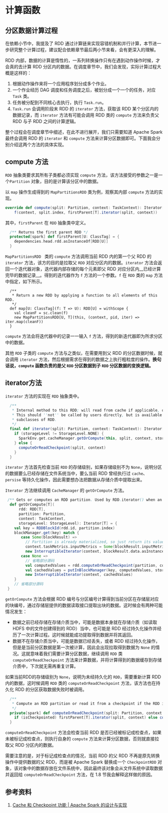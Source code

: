 # 计算函数
## 分区数据计算过程
在依赖小节中，我提及了 RDD 通过计算链来实现容错机制和并行计算，本节进一步研究整个计算过程，建议配合依赖章节最后两小节来看，会有更深入的理解。

RDD 内部，数据的计算是惰性的，一系列转换操作只有在遇到动作操作时候，才会真的去计算 RDD 分区内的数据。在调度章节中，我们会发现，实际计算过程大概是这样的：

1. 根据动作操作来将一个应用程序划分成多个作业。
2. 一个作业经历 DAG 调度和任务调度之后，被划分成一个一个的任务，对应 `Task` 类。
3. 任务被分配到不同核心去执行，执行 `Task.run`。
4. `Task.run` 会调用阶段末 RDD 的 `iterator` 方法，获取该 RDD 某个分区内的数据记录，而 `iterator` 方法有可能会调用 RDD 类的 `compute` 方法来负责父 RDD 与子 RDD 之间的计算逻辑。

整个过程会在调度章节中细述，在此不进行展开，我们只需要知道 Apache Spark 最终会调用 RDD 的 `iterator` 和 `compute` 方法来计算分区数据即可。下面我会分别介绍这两个方法的具体实现。

## compute 方法
`RDD` 抽象类要求其所有子类都必须实现 `compute` 方法，该方法接受的参数之一是一个`Partition` 对象，目的是计算该分区中的数据。

以 `map` 操作生成得到的 `MapPartitionsRDD` 类为例，观察其内部 `compute` 方法的实现。

```scala
override def compute(split: Partition, context: TaskContext): Iterator[U] =
    f(context, split.index, firstParent[T].iterator(split, context))
```

其中，`firstParent` 在 `RDD` 抽象类中定义。

```scala
  /** Returns the first parent RDD */
  protected[spark] def firstParent[U: ClassTag] = {
    dependencies.head.rdd.asInstanceOf[RDD[U]]
  }
```

`MapPartitionsRDD ` 类的 `compute` 方法调用当前 RDD 内的第一个父 RDD 的 `iterator` 方法，该方的目的是拉取父 `RDD` 对应分区内的数据。`iterator` 方法会返回一个迭代器对象，迭代器内部存储的每个元素即父 RDD 对应分区内__已经计算完毕的数据记录__。得到的迭代器作为 `f` 方法的一个参数。`f` 在 `RDD` 类的 `map` 方法中指定，如下所示。

```
  /**
   * Return a new RDD by applying a function to all elements of this RDD.
   */
  def map[U: ClassTag](f: T => U): RDD[U] = withScope {
    val cleanF = sc.clean(f)
    new MapPartitionsRDD[U, T](this, (context, pid, iter) => iter.map(cleanF))
  }
```

`compute` 方法会将迭代器中的记录一一输入 `f` 方法，得到的新迭代器即为所求分区中的数据。
其他 `RDD` 子类的 `compute` 方法与之类似，在需要用到父 RDD 的分区数据时候，就会调用 `iterator` 方法，然后根据需求在得到的数据之上执行粗粒度的操作。__换句话说，`compute` 函数负责的是父 `RDD` 分区数据到子 `RDD` 分区数据的变换逻辑。__
## iterator方法
`iterator` 方法的实现在 `RDD` 抽象类中。

```scala
  /**   * Internal method to this RDD; will read from cache if applicable, or otherwise compute it.   * This should ''not'' be called by users directly, but is available for implementors of custom   * subclasses of RDD.   */  final def iterator(split: Partition, context: TaskContext): Iterator[T] = {    if (storageLevel != StorageLevel.NONE) {      SparkEnv.get.cacheManager.getOrCompute(this, split, context, storageLevel)    } else {      computeOrReadCheckpoint(split, context)    }  }
```

`iterator` 方法首先检查当前 `RDD` 的存储级别，如果存储级别不为 `None`，说明分区的数据要么已经存储在文件系统当中，要么当前 RDD 曾经执行过 `cache`、 `persise` 等持久化操作，因此需要想办法把数据从存储介质中提取出来。

`Iterator` 方法继续调用 `CacheManager` 的 `getOrCompute` 方法。```scala
 /** Gets or computes an RDD partition. Used by RDD.iterator() when an RDD is cached. */  def getOrCompute[T](      rdd: RDD[T],      partition: Partition,      context: TaskContext,      storageLevel: StorageLevel): Iterator[T] = {    val key = RDDBlockId(rdd.id, partition.index)    blockManager.get(key) match {       case Some(blockResult) =>         // Partition is already materialized, so just return its values         context.taskMetrics.inputMetrics = Some(blockResult.inputMetrics)         new InterruptibleIterator(context, blockResult.data.asInstanceOf[Iterator[T]])	       case None =>         // 省略部分源码         val computedValues = rdd.computeOrReadCheckpoint(partition, context)         val cachedValues = putInBlockManager(key, computedValues, storageLevel, updatedBlocks)         new InterruptibleIterator(context, cachedValues)    }    // 省略部分源码 }
```

`getOrCompute` 方法会根据 RDD 编号与分区编号计算得到当前分区在存储层对应的块编号，通过存储层提供的数据读取接口提取出块的数据。这时候会有两种可能情况发生：- 数据之前已经存储在存储介质当中，可能是数据本身就在存储介质（如读取 HDFS 中的文件创建得到的 RDD）当中，也可能是 RDD 经过持久化操作并经历了一次计算过程。这时候就能成功提取得到数据并将其返回。- 数据不在存储介质当中，可能是数据已经丢失，或者 RDD 经过持久化操作，但是是当前分区数据是第一次被计算，因此会出现拉取得到数据为 `None` 的情况。这就意味着我们需要计算分区数据，继续调用 `RDD` 类 `computeOrReadCheckpoint` 方法来计算数据，并将计算得到的数据缓存到存储介质中，下次就无需再重复计算。

如果当前RDD的存储级别为 `None`，说明为未经持久化的 `RDD`，需要重新计算 RDD 内的数据，这时候调用 `RDD` 类的 `computeOrReadCheckpoint` 方法，该方法也在持久化 RDD 的分区获取数据失败时被调用。``` scala
  /**   * Compute an RDD partition or read it from a checkpoint if the RDD is checkpointing.   */  private[spark] def computeOrReadCheckpoint(split: Partition, context: TaskContext): Iterator[T] = {    if (isCheckpointed) firstParent[T].iterator(split, context) else compute(split, context)  }
```

`computeOrReadCheckpoint` 方法会检查当前 RDD 是否已经被标记成检查点，如果未被标记成检查点，则执行自身的 `compute` 方法来计算分区数据，否则就直接拉取父 RDD 分区内的数据。

需要注意的是，对于标记成检查点的情况，当前 RDD 的父 RDD 不再是原先转换操作中提供数据的父 RDD，而是被 Apache Spark 替换成一个 `CheckpointRDD` 对象，该对象中的数据存放在文件系统中，因此最终该对象会从文件系统中读取数据并返回给 `computeOrReadCheckpoint` 方法，在 1.8 节我会解释这样做的原因。## 参考资料
1. [Cache 和 Checkpoint 功能 |  Apache Spark 的设计与实现](http://spark-internals.books.yourtion.com/markdown/6-CacheAndCheckpoint.html)
